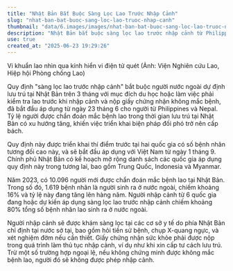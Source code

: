 ```yaml
---
title: "Nhật Bản Bắt Buộc Sàng Lọc Lao Trước Nhập Cảnh"
slug: "nhat-ban-bat-buoc-sang-loc-lao-truoc-nhap-canh"
thumbnail: "data/6.images/images/nhat-ban-bat-buoc-sang-loc-lao-truoc-nhap-canh.webp"
description: "Nhật Bản bắt buộc sàng lọc lao trước nhập cảnh từ Philippines, Nepal, sẽ áp dụng cho Việt Nam từ 1/9 để đối phó với tình hình gia tăng ca mắc lao."
use: true
created_at: "2025-06-23 19:29:26"
---
```



Vi khuẩn lao nhìn qua kính hiển vi điện tử quét (Ảnh: Viện Nghiên cứu Lao, Hiệp hội Phòng chống Lao)

Quy định "sàng lọc lao trước nhập cảnh" bắt buộc người nước ngoài dự định lưu trú tại Nhật Bản trên 3 tháng với mục đích du học hoặc làm việc phải kiểm tra lao trước khi nhập cảnh và nộp giấy chứng nhận không mắc bệnh, đã bắt đầu áp dụng từ ngày 23 tháng 6 cho người từ Philippines và Nepal. Tỷ lệ người được chẩn đoán mắc bệnh lao trong thời gian lưu trú tại Nhật Bản có xu hướng tăng, khiến việc triển khai biện pháp đối phó trở nên cấp bách.

Quy định này được triển khai thí điểm trước tại hai quốc gia có số bệnh nhân tương đối cao này, và sẽ bắt đầu áp dụng với Việt Nam từ ngày 1 tháng 9. Chính phủ Nhật Bản có kế hoạch mở rộng danh sách các quốc gia áp dụng quy định này trong tương lai, bao gồm Trung Quốc, Indonesia và Myanmar.

Năm 2023, có 10.096 người mới được chẩn đoán mắc bệnh lao tại Nhật Bản. Trong số đó, 1.619 bệnh nhân là người sinh ra ở nước ngoài, chiếm khoảng 16% và tỷ lệ này đang tăng lên hàng năm. Người nhập cảnh từ 6 quốc gia đang hoặc dự kiến áp dụng sàng lọc lao trước nhập cảnh chiếm khoảng 80% tổng số bệnh nhân lao sinh ra ở nước ngoài.

Người nhập cảnh sẽ được khám sàng lọc tại các cơ sở y tế do phía Nhật Bản chỉ định tại nước sở tại, bao gồm hỏi tiền sử bệnh, chụp X-quang ngực, và xét nghiệm đờm nếu cần thiết. Giấy chứng nhận sức khỏe phải được nộp trong quá trình làm thủ tục nhập cảnh, ví dụ như khi xin cấp tư cách lưu trú. Trừ một số trường hợp ngoại lệ, nếu không chứng minh được không mắc bệnh lao, người đó sẽ không được phép nhập cảnh.